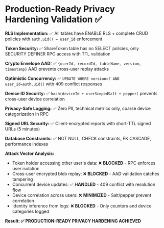# Production-Ready Privacy Hardening Validation ✅

**RLS Implementation:** ✅ All tables have ENABLE RLS + complete CRUD policies with `auth.uid() = user_id` enforcement

**Token Security:** ✅ ShareToken table has no SELECT policies, only SECURITY DEFINER RPC access with TTL validation

**Crypto Envelope AAD:** ✅ `{userId, recordId, tableName, version, timestamp}` AAD prevents cross-user replay attacks

**Optimistic Concurrency:** ✅ `UPDATE WHERE version=? AND user_id=auth.uid()` with 409 conflict responses

**Device ID Security:** ✅ `hash(deviceId + userScopedSalt + pepper)` prevents cross-user device correlation

**Privacy-Safe Logging:** ✅ Zero PII, technical metrics only, coarse device categorization in RPC

**Signed URL Security:** ✅ Client-encrypted reports with short-TTL signed URLs (5 minutes)

**Database Constraints:** ✅ NOT NULL, CHECK constraints, FK CASCADE, performance indexes

**Attack Vector Analysis:**

- Token holder accessing other user's data: ❌ **BLOCKED** - RPC enforces user isolation
- Cross-user encrypted blob replay: ❌ **BLOCKED** - AAD validation catches tampering
- Concurrent device updates: ✅ **HANDLED** - 409 conflict with resolution flow
- Device correlation across users: ❌ **MINIMIZED** - Salt/pepper prevent correlation
- Identity inference from logs: ❌ **BLOCKED** - Only counters and device categories logged

**Result: ✅ PRODUCTION-READY PRIVACY HARDENING ACHIEVED**
